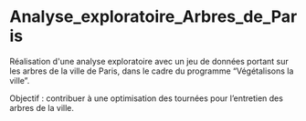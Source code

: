 # Analyse_exploratoire_Arbres_de_Paris

Réalisation d'une analyse exploratoire avec un jeu de données portant sur les arbres de la ville de Paris, dans le cadre du programme “Végétalisons la ville”.

Objectif : contribuer à une optimisation des tournées pour l’entretien des arbres de la ville.
